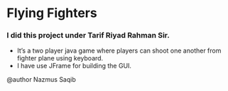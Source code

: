 # Flying Fighters

### I did this project under Tarif Riyad Rahman Sir.

- It’s a two player java game where players can shoot one another from fighter plane using keyboard.
- I have use JFrame for building the GUI.

@author Nazmus Saqib
